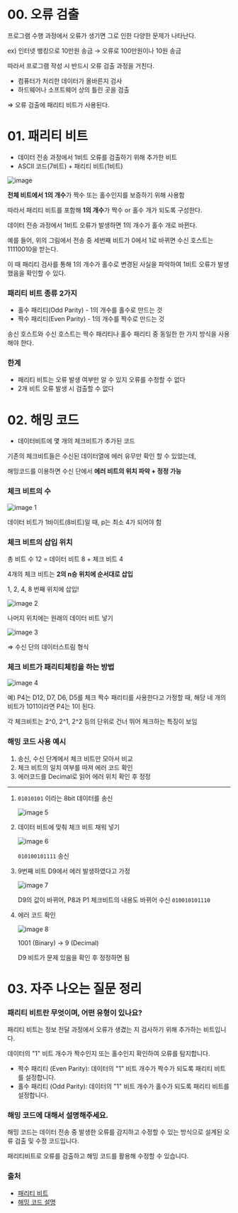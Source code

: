 # 00. 오류 검출

프로그램 수행 과정에서 오류가 생기면 그로 인한 다양한 문제가 나타난다.

ex) 인터넷 뱅킹으로 10만원 송금 → 오류로 100만원이나 10원 송금

따라서 프로그램 작성 시 반드시 오류 검출 과정을 거친다.

- 컴퓨터가 처리한 데이터가 올바른지 검사
- 하드웨어나 소프트웨어 상의 틀린 곳을 검출

⇒ 오류 검출에 패리티 비트가 사용된다.

# 01. 패리티 비트

- 데이터 전송 과정에서 1비트 오류를 검출하기 위해 추가한 비트
- ASCII 코드(7비트) + 패리티 비트(1비트)

![image](https://github.com/user-attachments/assets/de9d5b79-c863-4aeb-9b5e-652ba242b9c8)

**전체 비트에서 1의 개수**가 짝수 또는 홀수인지를 보증하기 위해 사용함

따라서 패리티 비트를 포함해 **1의 개수**가 짝수 or 홀수 개가 되도록 구성한다.

데이터 전송 과정에서 1비트 오류가 발생하면 1의 개수가 홀수 개로 바뀐다.

예를 들어, 위의 그림에서 전송 중 세번째 비트가 0에서 1로 바뀌면 수신 호스트는 11110010을 받는다. 

이 때 패리티 검사를 통해 1의 개수가 홀수로 변경된 사실을 파악하여 1비트 오류가 발생했음을 확인할 수 있다.

### 패리티 비트 종류 2가지

- 홀수 패리티(Odd Parity) - 1의 개수를 홀수로 만드는 것
- 짝수 패리티(Even Parity) - 1의 개수를 짝수로 만드는 것

 송신 호스트와 수신 호스트는 짝수 패리티나 홀수 패리티 중 동일한 한 가지 방식을 사용해야 한다.

### 한계

- 패리티 비트는 오류 발생 여부만 알 수 있지 오류를 수정할 수 없다
- 2개 비트 오류 발생 시 검출할 수 없다

# 02. 해밍 코드

- 데이터비트에 몇 개의 체크비트가 추가된 코드

기존의 체크비트들은 수신된 데이터열에 에러 유무만 확인 할 수 있었는데,

해밍코드를 이용하면 수신 단에서 **에러 비트의 위치 파악 + 정정 가능**

### 체크 비트의 수

![image 1](https://github.com/user-attachments/assets/970e9e59-bc4e-4c63-ab74-dac2c9d94bbe)

데이터 비트가 1바이트(8비트)일 때, p는 최소 4가 되어야 함

### 체크 비트의 삽입 위치

총 비트 수 12 = 데이터 비트 8 + 체크 비트 4

4개의 체크 비트는 **2의 n승 위치에 순서대로 삽입**

1, 2, 4, 8 번째 위치에 삽입!

![image 2](https://github.com/user-attachments/assets/a1550416-bcfa-46cb-823c-ea6043bc57a1)

나머지 위치에는 원래의 데이터 비트 넣기

![image 3](https://github.com/user-attachments/assets/44d2678c-bba8-4986-a9aa-9fbed37cb8fe)

⇒ 수신 단의 데이터스트림 형식

### 체크 비트가 패리티체킹을 하는 방법

![image 4](https://github.com/user-attachments/assets/3a27433c-3270-44fc-a245-2467451325a9)

예) P4는 D12, D7, D6, D5를 체크
짝수 패리티를 사용한다고 가정할 때, 해당 네 개의 비트가 1011이라면 P4는 1이 된다.

각 체크비트는 2^0, 2^1, 2^2 등의 단위로 건너 뛰어 체크하는 특징이 보임

### 해밍 코드 사용 예시

1. 송신, 수신 단계에서 체크 비트만 모아서 비교
2. 체크 비트의 일치 여부를 따져 에러 코드 확인
3. 에러코드를 Decimal로 읽어 에러 위치 확인 후 정정

---

1. `01010101` 이라는 8bit 데이터를 송신
    
    ![image 5](https://github.com/user-attachments/assets/cc2e43ea-ee50-4842-bcbf-a7316a6bee2a)
    
2. 데이터 비트에 맞춰 체크 비트 채워 넣기
    
    ![image 6](https://github.com/user-attachments/assets/da18e4df-5182-4ef8-85da-2ff8ed7467d0)
    
    `010100101111` 송신
    
3. 9번째 비트 D9에서 에러 발생하였다고 가정
    
    ![image 7](https://github.com/user-attachments/assets/83257d65-dc67-4197-8e28-fa9ec3f2d62a)
    
    D9의 값이 바뀌어, P8과 P1 체크비트의 내용도 바뀌어 수신 `010010101110`
    

1. 에러 코드 확인
    
    ![image 8](https://github.com/user-attachments/assets/9d09fa41-6f13-41c8-9959-39b7c94926d8)
    
    1001 (Binary) → 9 (Decimal)
    
    D9 비트가 문제 있음을 확인 후 정정하면 됨
    
# 03. 자주 나오는 질문 정리

### 패리티 비트란 무엇이며, 어떤 유형이 있나요?

패리티 비트는 정보 전달 과정에서 오류가 생겼는 지 검사하기 위해 추가하는 비트입니다.

데이터의 "1" 비트 개수가 짝수인지 또는 홀수인지 확인하여 오류를 탐지합니다.

- 짝수 패리티 (Even Parity): 데이터의 "1" 비트 개수가 짝수가 되도록 패리티 비트를 설정합니다.
- 홀수 패리티 (Odd Parity): 데이터의 "1" 비트 개수가 홀수가 되도록 패리티 비트를 설정합니다.

### 해밍 코드에 대해서 설명해주세요.

해밍 코드는 데이터 전송 중 발생한 오류를 감지하고 수정할 수 있는 방식으로 설계된 오류 검출 및 수정 코드입니다.

패리티비트로 오류를 검출하고 해밍 코드를 활용해 수정할 수 있습니다.

### 출처

- [패리티 비트](https://www.nise.go.kr/sedu/pt/page1_05.html)
- [해밍 코드 설명](https://m.blog.naver.com/ggggamang/221113176831)
